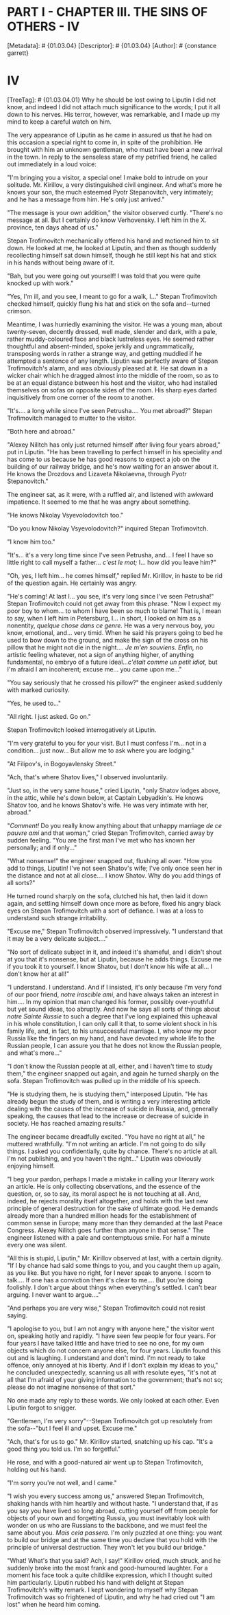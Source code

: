 # PART I - CHAPTER III. THE SINS OF OTHERS - IV
[Metadata]: # {01.03.04}
[Descriptor]: # {01.03.04}
[Author]: # {constance garrett}
# IV
[TreeTag]: # {01.03.04.01}
Why he should be lost owing to Liputin I did not know, and indeed I did not
attach much significance to the words; I put it all down to his nerves. His
terror, however, was remarkable, and I made up my mind to keep a careful watch
on him.

The very appearance of Liputin as he came in assured us that he had on this
occasion a special right to come in, in spite of the prohibition. He brought
with him an unknown gentleman, who must have been a new arrival in the town. In
reply to the senseless stare of my petrified friend, he called out immediately
in a loud voice:

"I'm bringing you a visitor, a special one! I make bold to intrude on your
solitude. Mr. Kirillov, a very distinguished civil engineer. And what's more he
knows your son, the much esteemed Pyotr Stepanovitch, very intimately; and he
has a message from him. He's only just arrived."

"The message is your own addition," the visitor observed curtly. "There's no
message at all. But I certainly do know Verhovensky. I left him in the X.
province, ten days ahead of us."

Stepan Trofimovitch mechanically offered his hand and motioned him to sit down.
He looked at me, he looked at Liputin, and then as though suddenly recollecting
himself sat down himself, though he still kept his hat and stick in his hands
without being aware of it.

"Bah, but you were going out yourself! I was told that you were quite knocked
up with work."

"Yes, I'm ill, and you see, I meant to go for a walk, I..." Stepan Trofimovitch
checked himself, quickly flung his hat and stick on the sofa and--turned
crimson.

Meantime, I was hurriedly examining the visitor. He was a young man, about
twenty-seven, decently dressed, well made, slender and dark, with a pale,
rather muddy-coloured face and black lustreless eyes. He seemed rather
thoughtful and absent-minded, spoke jerkily and ungrammatically, transposing
words in rather a strange way, and getting muddled if he attempted a sentence
of any length. Liputin was perfectly aware of Stepan Trofimovitch's alarm, and
was obviously pleased at it. He sat down in a wicker chair which he dragged
almost into the middle of the room, so as to be at an equal distance between
his host and the visitor, who had installed themselves on sofas on opposite
sides of the room. His sharp eyes darted inquisitively from one corner of the
room to another.

"It's.... a long while since I've seen Petrusha.... You met abroad?" Stepan
Trofimovitch managed to mutter to the visitor.

"Both here and abroad."

"Alexey Nilitch has only just returned himself after living four years abroad,"
put in Liputin. "He has been travelling to perfect himself in his speciality
and has come to us because he has good reasons to expect a job on the building
of our railway bridge, and he's now waiting for an answer about it. He knows
the Drozdovs and Lizaveta Nikolaevna, through Pyotr Stepanovitch."

The engineer sat, as it were, with a ruffled air, and listened with awkward
impatience. It seemed to me that he was angry about something.

"He knows Nikolay Vsyevolodovitch too."

"Do you know Nikolay Vsyevolodovitch?" inquired Stepan Trofimovitch.

"I know him too."

"It's... it's a very long time since I've seen Petrusha, and... I feel I have
so little right to call myself a father... _c'est le mot;_ I... how did you
leave him?"

"Oh, yes, I left him... he comes himself," replied Mr. Kirillov, in haste to be
rid of the question again. He certainly was angry.

"He's coming! At last I... you see, it's very long since I've seen Petrusha!"
Stepan Trofimovitch could not get away from this phrase. "Now I expect my poor
boy to whom... to whom I have been so much to blame! That is, I mean to say,
when I left him in Petersburg, I... in short, I looked on him as a nonentity,
_quelque chose dans ce genre._ He was a very nervous boy, you know, emotional,
and... very timid. When he said his prayers going to bed he used to bow down to
the ground, and make the sign of the cross on his pillow that he might not die
in the night.... _Je m'en souviens. Enfin,_ no artistic feeling whatever, not a
sign of anything higher, of anything fundamental, no embryo of a future
ideal..._c'était comme un petit idiot,_ but I'm afraid I am incoherent; excuse
me... you came upon me..."

"You say seriously that he crossed his pillow?" the engineer asked suddenly
with marked curiosity.

"Yes, he used to..."

"All right. I just asked. Go on."

Stepan Trofimovitch looked interrogatively at Liputin.

"I'm very grateful to you for your visit. But I must confess I'm... not in a
condition... just now... But allow me to ask where you are lodging."

"At Filipov's, in Bogoyavlensky Street."

"Ach, that's where Shatov lives," I observed involuntarily.

"Just so, in the very same house," cried Liputin, "only Shatov lodges above, in
the attic, while he's down below, at Captain Lebyadkin's. He knows Shatov too,
and he knows Shatov's wife. He was very intimate with her, abroad."

"_Comment!_ Do you really know anything about that unhappy marriage _de ce
pauvre ami_ and that woman," cried Stepan Trofimovitch, carried away by sudden
feeling. "You are the first man I've met who has known her personally; and if
only..."

"What nonsense!" the engineer snapped out, flushing all over. "How you add to
things, Liputin! I've not seen Shatov's wife; I've only once seen her in the
distance and not at all close.... I know Shatov. Why do you add things of all
sorts?"

He turned round sharply on the sofa, clutched his hat, then laid it down again,
and settling himself down once more as before, fixed his angry black eyes on
Stepan Trofimovitch with a sort of defiance. I was at a loss to understand such
strange irritability.

"Excuse me," Stepan Trofimovitch observed impressively. "I understand that it
may be a very delicate subject...."

"No sort of delicate subject in it, and indeed it's shameful, and I didn't
shout at you that it's nonsense, but at Liputin, because he adds things. Excuse
me if you took it to yourself. I know Shatov, but I don't know his wife at
all... I don't know her at all!"

"I understand. I understand. And if I insisted, it's only because I'm very fond
of our poor friend, _notre irascible ami_, and have always taken an interest in
him.... In my opinion that man changed his former, possibly over-youthful but
yet sound ideas, too abruptly. And now he says all sorts of things about _notre
Sainte Russie_ to such a degree that I've long explained this upheaval in his
whole constitution, I can only call it that, to some violent shock in his
family life, and, in fact, to his unsuccessful marriage. I, who know my poor
Russia like the fingers on my hand, and have devoted my whole life to the
Russian people, I can assure you that he does not know the Russian people, and
what's more..."

"I don't know the Russian people at all, either, and I haven't time to study
them," the engineer snapped out again, and again he turned sharply on the sofa.
Stepan Trofimovitch was pulled up in the middle of his speech.

"He is studying them, he is studying them," interposed Liputin. "He has already
begun the study of them, and is writing a very interesting article dealing with
the causes of the increase of suicide in Russia, and, generally speaking, the
causes that lead to the increase or decrease of suicide in society. He has
reached amazing results."

The engineer became dreadfully excited. "You have no right at all," he muttered
wrathfully. "I'm not writing an article. I'm not going to do silly things. I
asked you confidentially, quite by chance. There's no article at all. I'm not
publishing, and you haven't the right..." Liputin was obviously enjoying
himself.

"I beg your pardon, perhaps I made a mistake in calling your literary work an
article. He is only collecting observations, and the essence of the question,
or, so to say, its moral aspect he is not touching at all. And, indeed, he
rejects morality itself altogether, and holds with the last new principle of
general destruction for the sake of ultimate good. He demands already more than
a hundred million heads for the establishment of common sense in Europe; many
more than they demanded at the last Peace Congress. Alexey Nilitch goes further
than anyone in that sense." The engineer listened with a pale and contemptuous
smile. For half a minute every one was silent.

"All this is stupid, Liputin," Mr. Kirillov observed at last, with a certain
dignity. "If I by chance had said some things to you, and you caught them up
again, as you like. But you have no right, for I never speak to anyone. I scorn
to talk.... If one has a conviction then it's clear to me.... But you're doing
foolishly. I don't argue about things when everything's settled. I can't bear
arguing. I never want to argue...."

"And perhaps you are very wise," Stepan Trofimovitch could not resist saying.

"I apologise to you, but I am not angry with anyone here," the visitor went on,
speaking hotly and rapidly. "I have seen few people for four years. For four
years I have talked little and have tried to see no one, for my own objects
which do not concern anyone else, for four years. Liputin found this out and is
laughing. I understand and don't mind. I'm not ready to take offence, only
annoyed at his liberty. And if I don't explain my ideas to you," he concluded
unexpectedly, scanning us all with resolute eyes, "it's not at all that I'm
afraid of your giving information to the government; that's not so; please do
not imagine nonsense of that sort."

No one made any reply to these words. We only looked at each other. Even
Liputin forgot to snigger.

"Gentlemen, I'm very sorry"--Stepan Trofimovitch got up resolutely from the
sofa--"but I feel ill and upset. Excuse me."

"Ach, that's for us to go." Mr. Kirillov started, snatching up his cap. "It's a
good thing you told us. I'm so forgetful."

He rose, and with a good-natured air went up to Stepan Trofimovitch, holding
out his hand.

"I'm sorry you're not well, and I came."

"I wish you every success among us," answered Stepan Trofimovitch, shaking
hands with him heartily and without haste. "I understand that, if as you say
you have lived so long abroad, cutting yourself off from people for objects of
your own and forgetting Russia, you must inevitably look with wonder on us who
are Russians to the backbone, and we must feel the same about you. _Mais cela
passera._ I'm only puzzled at one thing: you want to build our bridge and at
the same time you declare that you hold with the principle of universal
destruction. They won't let you build our bridge."

"What! What's that you said? Ach, I say!" Kirillov cried, much struck, and he
suddenly broke into the most frank and good-humoured laughter. For a moment his
face took a quite childlike expression, which I thought suited him
particularly. Liputin rubbed his hand with delight at Stepan Trofimovitch's
witty remark. I kept wondering to myself why Stepan Trofimovitch was so
frightened of Liputin, and why he had cried out "I am lost" when he heard him
coming.

